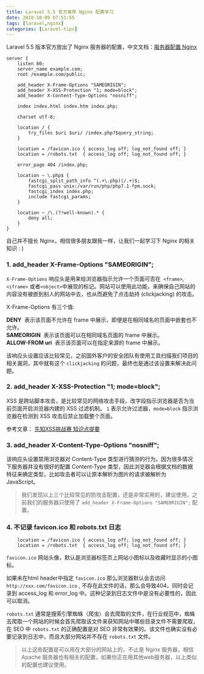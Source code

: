 ```yaml
---
title: Laravel 5.5 官方推荐 Nginx 配置学习
date: 2018-10-09 07:51:55
tags: [laravel,nginx]
categories: [Laravel-tips]
---
```


Laravel 5.5 版本官方放出了 Nginx 服务器的配置，中文文档：[服务器配置 Nginx][1]

```nginx
server {
    listen 80;
    server_name example.com;
    root /example.com/public;

    add_header X-Frame-Options "SAMEORIGIN";   
    add_header X-XSS-Protection "1; mode=block"; 
    add_header X-Content-Type-Options "nosniff"; 

    index index.html index.htm index.php;

    charset utf-8;

    location / {
        try_files $uri $uri/ /index.php?$query_string;
    }

    location = /favicon.ico { access_log off; log_not_found off; }  
    location = /robots.txt  { access_log off; log_not_found off; }  

    error_page 404 /index.php;

    location ~ \.php$ {
        fastcgi_split_path_info ^(.+\.php)(/.+)$;
        fastcgi_pass unix:/var/run/php/php7.1-fpm.sock;
        fastcgi_index index.php;
        include fastcgi_params;
    }

    location ~ /\.(?!well-known).* {
        deny all;
    }
}
```

自己并不擅长 Nginx，相信很多朋友跟我一样，让我们一起学习下 Nginx 的相关知识 : )

### 1.  add_header X-Frame-Options "SAMEORIGIN";

`X-Frame-Options` 响应头是用来给浏览器指示允许一个页面可否在` <frame>`, `<iframe>` 或者` <object> `中展现的标记。网站可以使用此功能，来确保自己网站的内容没有被嵌到别人的网站中去，也从而避免了点击劫持 (clickjacking) 的攻击。

X-Frame-Options 有三个值:

**DENY**
​    表示该页面不允许在 frame 中展示，即便是在相同域名的页面中嵌套也不允许。
​    
**SAMEORIGIN**
​    表示该页面可以在相同域名页面的 frame 中展示。
​    
**ALLOW-FROM uri**
​    表示该页面可以在指定来源的 frame 中展示。

该响应头设置应该比较常见，之前国外客户的安全团队有使用工具扫描我们项目的相关漏洞，其中就有这个 `clickjacking` 的问题，最终也是通过该设置来解决此问题。

### 2. add_header X-XSS-Protection "1; mode=block";

XSS 是跨站脚本攻击，是比较常见的网络攻击手段，改字段指示浏览器是否为当前页面开启浏览器内建的 XSS 过滤机制。 `1` 表示允许过滤器，`mode=block` 指示浏览器在检测到 XSS 攻击后禁止加载整个页面。

参考文章： [先知XSS挑战赛 知识点提要][2]

### 3. add_header X-Content-Type-Options "nosniff";

该响应头设置禁用浏览器对 Content-Type 类型进行猜测的行为。因为很多情况下服务器并没有很好的配置 Content-Type 类型，因此浏览器会根据文档的数据特征来确定类型，比如攻击者可以让原本解析为图片的请求被解析为 JavaScript。

> 我们发现以上三个比较常见的防攻击配置，还是非常实用的，建议使用，之前我们的服务器只使用了 `add_header X-Frame-Options "SAMEORIGIN";` 配置。

### 4. 不记录 favicon.ico 和 robots.txt 日志

```
    location = /favicon.ico { access_log off; log_not_found off; }
    location = /robots.txt  { access_log off; log_not_found off; }
```
`favicon.ico` 网站头像，默认是浏览器标签页上网站小图标以及收藏时显示的小图标。

如果未在html header中指定 `favicon.ico` 那么浏览器默认会去访问 `http://xxx.com/favicon.ico` , 不存在此文件的话，那么会导致404，同时会记录到 access_log 和 error_log 中。这种记录到日志文件中是没有必要性的，因此可以取消。

`robots.txt` 通常是搜索引擎蜘蛛（爬虫）会去爬取的文件，在行业规范中，蜘蛛去爬取一个网站的时候会首先爬取该文件来获知网站中哪些目录文件不需要爬取，在 SEO 中 `robots.txt` 的正确配置是对 SEO 非常有效果的。该文件也确实没有必要记录到日志中，而且大部分网站并不存在 `robots.txt` 文件。


> 以上这些配置是可以用在大部分的网站上的，不止是 Nginx 服务器，相信 Apache 服务器也有相关的配置，如果你正在用其他web服务器，以上类似的配置也建议使用。

[1]: https://d.laravel-china.org/docs/5.5/deployment
[2]: http://blog.csdn.net/yuanfeng20000/article/details/77919587